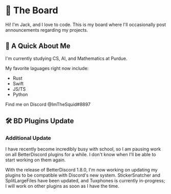 # 📰 The Board 
Hi! I'm Jack, and I love to code. This is my board where I'll occasionally post announcements regarding my projects.

## 👋 A Quick About Me
I'm currently studying CS, AI, and Mathematics at Purdue. 

My favorite laguages right now include:
- Rust
- Swift
- JS/TS
- Python

Find me on Discord @ImTheSquid#8897

## 🛠 BD Plugins Update
### Additional Update
I have recently become incredibly busy with school, so I am pausing work on all BetterDiscord plugins for a while. I don't know when I'll be able to start working on them again.

With the release of BetterDiscord 1.8.0, I'm now working on updating my plugins to be compatible with Discord's new system. StickerSnatcher and SplitLargeFiles have been updated, and Tuxphones is currently in-progress; I will work on other plugins as soon as I have the time.

<!--
**ImTheSquid/ImTheSquid** is a ✨ _special_ ✨ repository because its `README.md` (this file) appears on your GitHub profile.

Here are some ideas to get you started:

- 🔭 I’m currently working on ...
- 🌱 I’m currently learning ...
- 👯 I’m looking to collaborate on ...
- 🤔 I’m looking for help with ...
- 💬 Ask me about ...
- 📫 How to reach me: ...
- 😄 Pronouns: ...
- ⚡ Fun fact: ...
-->

